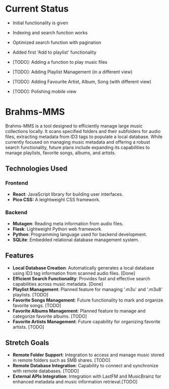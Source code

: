 # Current Status

* Initial functionality is given
* Indexing and search function works
* Optimized search function with pagination
* Added first 'Add to playlist' functionality

* [TODO]: Adding a function to play music files
* [TODO]: Adding Playlist Management (in a different view)
* [TODO]: Adding Favourite Artist, Album, Song (with different view)
* [TODO]: Polishing mobile view

# Brahms-MMS

Brahms-MMS is a tool designed to efficiently manage large music collections locally. It scans specified folders and their subfolders for audio files, extracting metadata from ID3 tags to populate a local database. While currently focused on managing music metadata and offering a robust search functionality, future plans include expanding its capabilities to manage playlists, favorite songs, albums, and artists.

## Technologies Used

### Frontend

- **React**: JavaScript library for building user interfaces.
- **Pico CSS:** A leightweight CSS framework. 

### Backend

- **Mutagen**: Reading meta information from audio files.
- **Flask**: Lightweight Python web framework.
- **Python**: Programming language used for backend development.
- **SQLite**: Embedded relational database management system.

## Features

- **Local Database Creation**: Automatically generates a local database using ID3 tag information from scanned audio files. [Done]
- **Efficient Search Functionality**: Provides fast and effective search capabilities across music metadata. [Done]
- **Playlist Management**: Planned feature for managing '.m3u' and '.m3u8' playlists. [TODO]
- **Favorite Songs Management**: Future functionality to mark and organize favorite songs. [TODO]
- **Favorite Albums Management**: Planned feature to manage and categorize favorite albums. [TODO]
- **Favorite Artists Management**: Future capability for organizing favorite artists. [TODO]

## Stretch Goals

- **Remote Folder Support**: Integration to access and manage music stored in remote folders such as SMB shares. [TODO]
- **Remote Database Integration**: Capability to connect and synchronize with remote databases. [TODO]
- **External APIs Integration**: Integration with LastFM and MusicBrainz for enhanced metadata and music information retrieval.[TODO]
